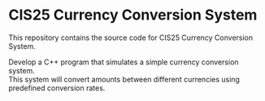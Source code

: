 # CIS25 Currency Conversion System

This repository contains the source code for CIS25 Currency Conversion System.

Develop a C++ program that simulates a simple currency conversion system.  
This system will convert amounts between different currencies using predefined conversion rates.